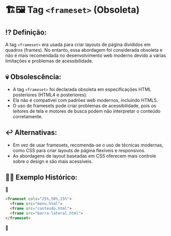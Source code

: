 # 🏗🖼 Tag `<frameset>` (Obsoleta)

## ⁉ Definição:

A tag `<frameset>` era usada para criar layouts de página divididos em quadros (frames). No entanto, essa abordagem foi considerada obsoleta e não é mais recomendada no desenvolvimento web moderno devido a várias limitações e problemas de acessibilidade.

## 💀 Obsolescência:

- A tag `<frameset>` foi declarada obsoleta em especificações HTML posteriores (HTML4 e posteriores).
- Ela não é compatível com padrões web modernos, incluindo HTML5.
- O uso de framesets pode criar problemas de acessibilidade, pois os leitores de tela e motores de busca podem não interpretar o conteúdo corretamente.

## ↩ Alternativas:

- Em vez de usar framesets, recomenda-se o uso de técnicas modernas, como CSS para criar layouts de página flexíveis e responsivos.
- As abordagens de layout baseadas em CSS oferecem mais controle sobre o design e são mais acessíveis.

## 👩‍🏫 Exemplo Histórico:

📌

```html
<frameset cols="25%,50%,25%">
  <frame src="menu.html">
  <frame src="conteudo.html">
  <frame src="barra-lateral.html">
</frameset>
```

📌

